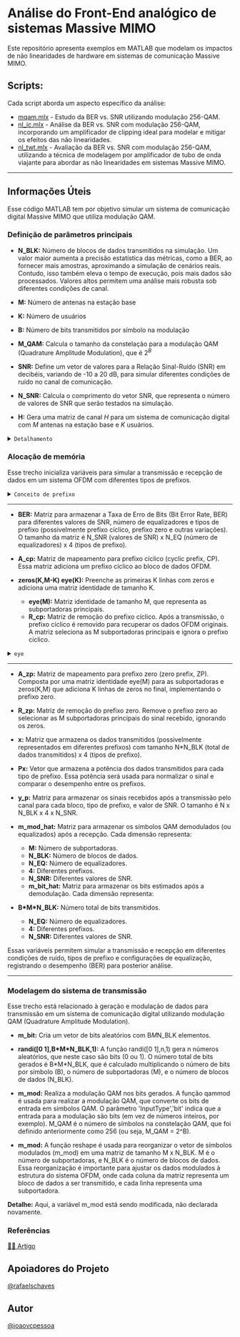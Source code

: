 # Análise do Front-End analógico de sistemas Massive MIMO

Este repositório apresenta exemplos em MATLAB que modelam os impactos de não linearidades de hardware em sistemas de comunicação Massive MIMO.

## Scripts:

Cada script aborda um aspecto específico da análise:

* [mqam.mlx](scripts/mqam) - Estudo da BER vs. SNR utilizando modulação 256-QAM.
* [nl_ic.mlx](scripts/nl_ic) - Análise da BER vs. SNR com modulação 256-QAM, incorporando um amplificador de clipping ideal para modelar e mitigar os efeitos das não linearidades.
* [nl_twt.mlx](scripts/nl_twta) - Avaliação da BER vs. SNR com modulação 256-QAM, utilizando a técnica de modelagem por amplificador de tubo de onda viajante para abordar as não linearidades em sistemas Massive MIMO.

---

## Informações Úteis

Esse código MATLAB tem por objetivo simular um sistema de comunicação digital Massive MIMO que utiliza modulação QAM.

### Definição de parâmetros principais

- <b>N_BLK:</b> Número de blocos de dados transmitidos na simulação. Um valor maior aumenta a precisão estatística das métricas, como a BER, ao fornecer mais amostras, aproximando a simulação de cenários reais. Contudo, isso também eleva o tempo de execução, pois mais dados são processados. Valores altos permitem uma análise mais robusta sob diferentes condições de canal.

- <b>M:</b> Número de antenas na estação base

- <b>K:</b> Número de usuários

- <b>B:</b> Número de bits transmitidos por símbolo na modulação

- <b>M_QAM:</b> Calcula o tamanho da constelação para a modulação QAM (Quadrature Amplitude Modulation), que é $2^B$

- <b>SNR:</b> Define um vetor de valores para a Relação Sinal-Ruído (SNR) em decibéis, variando de -10 a 20 dB, para simular diferentes condições de ruído no canal de comunicação.

- <b>N_SNR:</b> Calcula o comprimento do vetor SNR, que representa o número de valores de SNR que serão testados na simulação.

- <b>H:</b> Gera uma matriz de canal <i>H</i> para um sistema de comunicação digital com <i>M</i> antenas na estação base e <i>K</i> usuários. 

<details>
    <summary><code>Detalhamento</code></summary>

<b>Componentes do canal</b><br>
- <b>$randn(M, K)$:</b> Gera uma matriz $𝑀×𝐾$ com valores aleatórios provenientes de uma distribuição normal (média 0 e variância 1). Esses valores representam as partes reais do canal. 

- <b>$1i×randn(M, K)$:</b> Gera a parte imaginária do canal da mesma forma, multiplicando por 1i para criar números complexos.

A matriz resultante $H$ é composta de valores complexos $H_{ij}$, que representam os coeficientes de canal entre a i-ésima antena da estação base e o j-ésimo usuário. A divisão por $\sqrt{2}$ normaliza o canal para que cada coeficiente tenha variância unificada, ou seja:

$$Var(Re(H_{ij}) = Var(Im(H_{ij}) = \frac{1}{2}$$

Isso garante que a potência total (soma das variâncias das partes real e imaginária) seja igual a 1, um requisito comum em simulações de sistemas de comunicação. Este modelo de canal é típico em sistemas Massive MIMO e modela um canal de desvanecimento Rayleigh com distribuição $\mathcal{CN}(0,1)$.
        

</details>

### Alocação de memória

Esse trecho inicializa variáveis para simular a transmissão e recepção de dados em um sistema OFDM com diferentes tipos de prefixos.

<details>
    <summary><code>Conceito de prefixo</code></summary>

Aqui cabe uma pausa para explicação do conceito. "Prefixo", nesse contexto, refere-se a uma técnica usada para combater os efeitos da interferência entre símbolos (ISI, Inter-Symbol Interference) e a dispersão temporal causada por multipercursos no canal de comunicação. Existem diferentes tipos de prefixo, usaremos nesse trabalho os seguintes:

- <b>Prefixo Cíclico (Cyclic Prefix, CP):</b> Este é o tipo de prefixo mais comum em sistemas OFDM. Ele consiste em copiar uma parte final do símbolo OFDM e adicionar essa cópia no início do símbolo, criando um período de tempo extra antes do início do símbolo real. Facilita a equalização, pois transforma o canal em um sistema circular e evita a interferência entre símbolos ao criar uma zona de proteção contra o desvanecimento do canal.

- <b>Prefixo Zero (Zero Prefix, ZP):</b> Este prefixo adiciona uma sequência de zeros antes do símbolo OFDM em vez de copiar uma parte dele. Embora seja menos comum que o prefixo cíclico, o prefixo zero também pode reduzir a interferência entre símbolos ao fornecer uma janela onde os efeitos de interferência de múltiplos caminhos são reduzidos.
</details>

---

- <b>BER:</b> Matriz para armazenar a Taxa de Erro de Bits (Bit Error Rate, BER) para diferentes valores de SNR, número de equalizadores e tipos de prefixo (possivelmente prefixo cíclico, prefixo zero e outras variações). O tamanho da matriz é N_SNR (valores de SNR) x N_EQ (número de equalizadores) x 4 (tipos de prefixo).

- <b>A_cp:</b> Matriz de mapeamento para prefixo cíclico (cyclic prefix, CP). Essa matriz adiciona um prefixo cíclico ao bloco de dados OFDM.

- <b>zeros(K,M-K) eye(K):</b> Preenche as primeiras K linhas com zeros e adiciona uma matriz identidade de tamanho K.
    - <b>eye(M):</b> Matriz identidade de tamanho M, que representa as subportadoras principais.
    - <b>R_cp:</b> Matriz de remoção do prefixo cíclico. Após a transmissão, o prefixo cíclico é removido para recuperar os dados OFDM originais. A matriz seleciona as M subportadoras principais e ignora o prefixo cíclico.

<details>
  <summary><code>eye</code></summary>

Gera uma matriz identidade de tamanho especificado. A matriz identidade é uma matriz quadrada onde todos os elementos da diagonal principal são iguais a 1, enquanto todos os demais elementos são 0. Ela é comumente usada em operações de álgebra linear e processamento de sinais.

### Sintaxe
- `eye(n)`: Cria uma matriz identidade de tamanho `n x n`.
- `eye(m, n)`: Cria uma matriz de tamanho `m x n`, onde os elementos da diagonal principal são 1, e o restante é 0. Isso resulta em uma matriz identidade retangular se `m` e `n` forem diferentes.

### Exemplos
```matlab
eye(3)
% Resultado:
% 1 0 0
% 0 1 0
% 0 0 1

eye(2, 3)
% Resultado:
% 1 0 0
% 0 1 0
```

A matriz identidade é útil em operações onde se deseja manter os valores originais ao multiplicar vetores ou outras matrizes, já que, em álgebra linear, multiplicar por uma matriz identidade não altera o vetor ou matriz multiplicado.
</details>

---

- <b>A_zp:</b> Matriz de mapeamento para prefixo zero (zero prefix, ZP). Composta por uma matriz identidade eye(M) para as subportadoras e zeros(K,M) que adiciona K linhas de zeros no final, implementando o prefixo zero.

- <b>R_zp:</b> Matriz de remoção do prefixo zero. Remove o prefixo zero ao selecionar as M subportadoras principais do sinal recebido, ignorando os zeros.

- <b>x:</b> Matriz que armazena os dados transmitidos (possivelmente representados em diferentes prefixos) com tamanho N*N_BLK (total de dados transmitidos) x 4 (tipos de prefixo).

- <b>Px:</b> Vetor que armazena a potência dos dados transmitidos para cada tipo de prefixo. Essa potência será usada para normalizar o sinal e comparar o desempenho entre os prefixos.

- <b>y_p:</b> Matriz para armazenar os sinais recebidos após a transmissão pelo canal para cada bloco, tipo de prefixo, e valor de SNR. O tamanho é N x N_BLK x 4 x N_SNR.

- <b>m_mod_hat:</b> Matriz para armazenar os símbolos QAM demodulados (ou equalizados) após a recepção. Cada dimensão representa:

    - <b>M:</b> Número de subportadoras.
    - <b>N_BLK:</b> Número de blocos de dados.
    - <b>N_EQ:</b> Número de equalizadores.
    - <b>4:</b> Diferentes prefixos.
    - <b>N_SNR:</b> Diferentes valores de SNR.
    - <b>m_bit_hat:</b> Matriz para armazenar os bits estimados após a demodulação. Cada dimensão representa:

- <b>B\*M*N_BLK:</b> Número total de bits transmitidos.
    - <b>N_EQ:</b> Número de equalizadores.
    - <b>4:</b> Diferentes prefixos.
    - <b>N_SNR:</b> Diferentes valores de SNR.

Essas variáveis permitem simular a transmissão e recepção em diferentes condições de ruído, tipos de prefixo e configurações de equalização, registrando o desempenho (BER) para posterior análise.

---

### Modelagem do sistema de transmissão

Esse trecho está relacionado à geração e modulação de dados para transmissão em um sistema de comunicação digital utilizando modulação QAM (Quadrature Amplitude Modulation).

- <b>m_bit:</b> Cria um vetor de bits aleatórios com B*M*N_BLK elementos.

- <b>randi([0 1],B\*M\*N_BLK,1):</b> A função randi([0 1],n,1) gera n números aleatórios, que neste caso são bits (0 ou 1). O número total de bits gerados é B\*M\*N_BLK, que é calculado multiplicando o número de bits por símbolo (B), o número de subportadoras (M), e o número de blocos de dados (N_BLK).

- <b>m_mod:</b> Realiza a modulação QAM nos bits gerados.
A função qammod é usada para realizar a modulação QAM, que converte os bits de entrada em símbolos QAM.
O parâmetro 'InputType','bit' indica que a entrada para a modulação são bits (em vez de números inteiros, por exemplo).
M_QAM é o número de símbolos na constelação QAM, que foi definido anteriormente como 256 (ou seja, M_QAM = 2^B).

- <b>m_mod:</b> A função reshape é usada para reorganizar o vetor de símbolos modulados (m_mod) em uma matriz de tamanho M x N_BLK. M é o número de subportadoras, e N_BLK é o número de blocos de dados. Essa reorganização é importante para ajustar os dados modulados à estrutura do sistema OFDM, onde cada coluna da matriz representa um bloco de dados a ser transmitido, e cada linha representa uma subportadora.

<b>Detalhe:</b> Aqui, a variável m_mod está sendo modificada, não declarada novamente.

### Referências

[✍🏻 Artigo](https://)

## Apoiadores do Projeto

[@rafaelschaves](https://github.com/rafaelschaves)

## Autor

[@joaovcpessoa](https://github.com/joaovcpessoa)